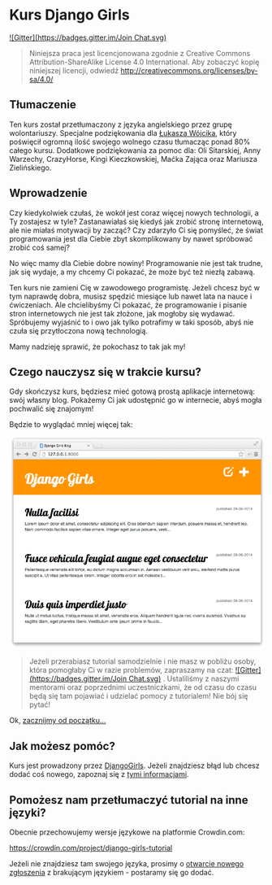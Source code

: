 # Kurs Django Girls

[![Gitter](https://badges.gitter.im/Join Chat.svg)](https://gitter.im/DjangoGirls/tutorial?utm_source=badge&utm_medium=badge&utm_campaign=pr-badge&utm_content=badge)

> Niniejsza praca jest licencjonowana zgodnie z Creative Commons Attribution-ShareAlike License 4.0 International. Aby zobaczyć kopię niniejszej licencji, odwiedź http://creativecommons.org/licenses/by-sa/4.0/

## Tłumaczenie

Ten kurs został przetłumaczony z języka angielskiego przez grupę wolontariuszy. Specjalne podziękowania dla [Łukasza Wójcika](http://lukaszwojcik.net/), który poświęcił
ogromną ilość swojego wolnego czasu tłumacząc ponad 80% całego kursu. Dodatkowe podziękowania za pomoc dla: Oli Sitarskiej, Anny Warzechy, CrazyHorse, Kingi Kieczkowskiej, Maćka Zająca oraz Mariusza Zielińskiego.

## Wprowadzenie

Czy kiedykolwiek czułaś, że wokół jest coraz więcej nowych technologii, a Ty zostajesz w tyle? Zastanawiałaś się kiedyś jak zrobić stronę internetową, ale nie miałaś motywacji by zacząć? Czy zdarzyło Ci się pomyśleć, że świat programowania jest dla Ciebie zbyt skomplikowany by nawet spróbować zrobić coś samej?

No więc mamy dla Ciebie dobre nowiny! Programowanie nie jest tak trudne, jak się wydaje, a my chcemy Ci pokazać, że może być też niezłą zabawą.

Ten kurs nie zamieni Cię w zawodowego programistę. Jeżeli chcesz być w tym naprawdę dobra, musisz spędzić miesiące lub nawet lata na nauce i ćwiczeniach. Ale chcielibyśmy Ci pokazać, że programowanie i pisanie stron internetowych nie jest tak złożone, jak mogłoby się wydawać. Spróbujemy wyjaśnić to i owo jak tylko potrafimy w taki sposób, abyś nie czuła się przytłoczona nową technologią.

Mamy nadzieję sprawić, że pokochasz to tak jak my!

## Czego nauczysz się w trakcie kursu?

Gdy skończysz kurs, będziesz mieć gotową prostą aplikacje internetową: swój własny blog. Pokażemy Ci jak udostępnić go w internecie, abyś mogła pochwalić się znajomym!

Będzie to wyglądać mniej więcej tak:

![Rysunek 0.1](images/application.png)

> Jeżeli przerabiasz tutorial samodzielnie i nie masz w pobliżu osoby, która pomogłaby Ci w razie problemów, zapraszamy na czat: [![Gitter](https://badges.gitter.im/Join Chat.svg)](https://gitter.im/DjangoGirls/tutorial?utm_source=badge&utm_medium=badge&utm_campaign=pr-badge&utm_content=badge)
. Ustaliliśmy z naszymi mentorami oraz poprzednimi uczestniczkami, że od czasu do czasu będą się tam pojawiać i udzielać pomocy z tutorialem! Nie bój się pytać!

Ok, [zacznijmy od początku...][3]

[3]: ./how_the_internet_works/README.md

## Jak możesz pomóc?

Kurs jest prowadzony przez [DjangoGirls][4]. Jeżeli znajdziesz błąd lub chcesz dodać coś nowego, zapoznaj się z [tymi informacjami][5].

[4]: http://djangogirls.org/
[5]: https://github.com/DjangoGirls/tutorial/blob/master/CONTRIBUTING.md

## Pomożesz nam przetłumaczyć tutorial na inne języki?

Obecnie przechowujemy wersje językowe na platformie Crowdin.com:

https://crowdin.com/project/django-girls-tutorial

Jeżeli nie znajdziesz tam swojego języka, prosimy o [otwarcie nowego zgłoszenia][6] z brakującym językiem - postaramy się go dodać.

[6]: https://github.com/DjangoGirls/tutorial/issues/new
